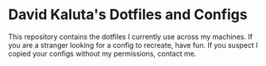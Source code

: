 David Kaluta's Dotfiles and Configs
===================================

This repository contains the dotfiles I currently use across my machines.
If you are a stranger looking for a config to recreate, have fun.
If you suspect I copied your configs without my permissions, contact me.
